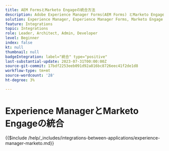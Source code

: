 ```yaml
---
title: AEM FormsとMarketo Engageの統合方法
description: Adobe Experience Manager Forms(AEM Forms) とMarketo Engageを統合し、効率的なリードジェネレーションを実現します。
solution: Experience Manager, Experience Manager Forms, Marketo Engage
feature: Integrations
topic: Integrations
role: Leader, Architect, Admin, Developer
level: Beginner
index: false
kt: null
thumbnail: null
badgeIntegration: label="統合" type="positive"
last-substantial-update: 2023-07-31T00:00:00Z
source-git-commit: 17bdf2253eeb091d92a816bc8726eec41f2de1d8
workflow-type: tm+mt
source-wordcount: '28'
ht-degree: 3%

---
```



# Experience ManagerとMarketo Engageの統合

{{$include /help/_includes/integrations-between-applications/experience-manager-marketo.md}}
